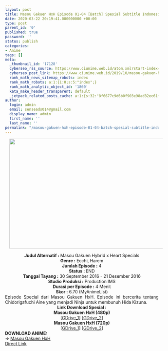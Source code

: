 ```yaml
---
layout: post
title: Masou Gakuen HxH Episode 01-04 [Batch] Spesial Subtitle Indonesia
date: 2020-03-22 20:19:41.000000000 +00:00
type: post
parent_id: '0'
published: true
password: ''
status: publish
categories:
- Anime
tags: []
meta:
  _thumbnail_id: '17128'
  cyberseo_rss_source: https://www.ciunime.web.id/atom.xml?start-index=2701&max-results=150
  cyberseo_post_link: https://www.ciunime.web.id/2019/10/masou-gakuen-hxh-episode-01-04-batch.html
  rank_math_news_sitemap_robots: index
  rank_math_robots: a:1:{i:0;s:5:"index";}
  rank_math_analytic_object_id: '1860'
  kata_make_header_transparent: default
  _jetpack_related_posts_cache: a:1:{s:32:"8f6677c9d6b0f903e98ad32ec61f8deb";a:2:{s:7:"expires";i:1653023694;s:7:"payload";a:0:{}}}
author:
  login: admin
  email: senseads014@gmail.com
  display_name: admin
  first_name: ''
  last_name: ''
permalink: "/masou-gakuen-hxh-episode-01-04-batch-spesial-subtitle-indonesia/"
---
```

<div class="separator" style="clear: both; text-align: center;"><a href="https://1.bp.blogspot.com/-V-on3wuGg1g/XZ4IIFyfbWI/AAAAAAAAdd4/mSHhveGIy5UY_DymAJ53dc3qoxkRIDWtwCLcBGAsYHQ/s1600/Masou%2BGakuen%2BHxH%2BSpesial.jpg" imageanchor="1" style="margin-left: 1em; margin-right: 1em;"><img border="0" data-original-height="720" data-original-width="1280" height="360" src="{{ site.baseurl }}/assets/2020/03/Masou%2BGakuen%2BHxH%2BSpesial.jpg" width="640" /></a></div>
<p>
<div style="text-align: center;"><b>Judul Alternatif :</b>&nbsp;Masou Gakuen Hybrid x Heart Specials</div>
<div style="text-align: center;"><b>Genre :</b>&nbsp;<b></b>Ecchi, Harem</div>
<div style="text-align: center;"><b>Jumlah Episode :</b>&nbsp;4<br /><b>Status :&nbsp;</b>END<br /><b>Tanggal Tayang :</b>&nbsp;30 September 2016 - 21 Desember 2016<br /><b>Studio Produksi :</b>&nbsp;<b></b>Production IMS<br /><b>Durasi per Episode :</b>&nbsp;4 Menit</div>
<div style="text-align: center;"><b>Skor :</b>&nbsp;6.70 (MyAnimeList)</div>
<div style="text-align: center;"></div>
<div style="text-align: justify;">Episode Special dari Masou Gakuen HxH. Episode ini bercerita tentang Chidorigafuchi Aine yang menjadi Ninja untuk membunuh Hida Kizuna.</div>
<div style="text-align: justify;"></div>
<div style="text-align: justify;"></div>
<div style="text-align: center;"><b>Link Download Spesial :</b></div>
<div style="text-align: center;">
<div style="text-align: center;"><b>Masou Gakuen HxH&nbsp;(480p)</b></div>
</div>
<div style="text-align: center;">[<a href="https://drive.google.com/uc?id=1tYdZNHDqNwRdsgZz-jxZx2tUA1Maw3-d" target="_blank" rel="noopener">GDrive_1</a>]&nbsp;[<a href="https://drive.google.com/uc?export=download&amp;id=1RmROwGQ-bNH5ss5AZm-eKSZkiPJqDAfg" target="_blank" rel="noopener">GDrive_2</a>]</div>
<div style="text-align: center;"><b>Masou Gakuen HxH&nbsp;(720p)</b><br />[<a href="https://drive.google.com/uc?id=1lrpVgudxUdufUftNgY2KXAwg4kFhp5Jy" target="_blank" rel="noopener">GDrive_1</a>]&nbsp;[<a href="https://drive.google.com/uc?export=download&amp;id=1KcwS54AMeRDS1CJJ9mj8kjx8JGbHbDqB" target="_blank" rel="noopener">GDrive_2</a>]
<div style="text-align: left;"></div>
<div style="text-align: left;"></div>
<div style="text-align: left;"><b>DOWNLOAD ANIME:</b></div>
<div style="text-align: left;"></div>
<div style="text-align: left;">=&gt;&nbsp;<a href="https://www.ciunime.web.id/2018/10/masou-gakuen-hxh-episode-01-12-end.html" target="_blank" rel="noopener">Masou Gakuen HxH</a></div>
<div style="text-align: left;"></div>
</div>
<link rel="stylesheet" href="https://cdnjs.cloudflare.com/ajax/libs/font-awesome/4.7.0/css/font-awesome.min.css" />
<div class="divbtn"> <a href="https://handymansurrender.com/fihup8buzv?key=94550f7ce39444073321dde3b8782f97" class="btn"><i class="fa fa-download"></i> Direct Link</a> </div>
